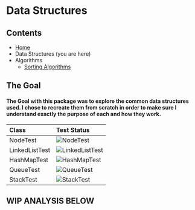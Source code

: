 # Data Structures

## Contents
- [Home](https://github.com/LearningRiven/AlgorithmPractice/tree/main)
- Data Structures (you are here)
- Algorithms
  - [Sorting Algorithms](https://github.com/LearningRiven/AlgorithmPractice/tree/main/src/main/java/org/algomonster/algorithms/sort)

## The Goal

#### The Goal with this package was to explore the common data structures used. I chose to recreate them from scratch in order to make sure I understand exactly the purpose of each and how they work.

| Class          | Test Status                                                                                                                                                                                                            |
|:---------------|:-----------------------------------------------------------------------------------------------------------------------------------------------------------------------------------------------------------------------|
| NodeTest       | ![NodeTest](https://img.shields.io/endpoint?url=https://raw.githubusercontent.com/LearningRiven/AlgorithmPractice/ci-stats/test-badges/NodeTest.json&logo=junit5&label=Tests%20Passing&labelColor=gray)                |
| LinkedListTest | ![LinkedListTest](https://img.shields.io/endpoint?url=https://raw.githubusercontent.com/LearningRiven/AlgorithmPractice/ci-stats/test-badges/LinkedListTest.json&logo=junit5&label=Tests%20Passing&labelColor=gray)    |
| HashMapTest    | ![HashMapTest](https://img.shields.io/endpoint?url=https://raw.githubusercontent.com/LearningRiven/AlgorithmPractice/ci-stats/test-badges/HashMapTest.json&logo=junit5&label=Tests%20Passing&labelColor=gray)          |
| QueueTest      | ![QueueTest](https://img.shields.io/endpoint?url=https://raw.githubusercontent.com/LearningRiven/AlgorithmPractice/ci-stats/test-badges/QueueTest.json&logo=junit5&label=Tests%20Passing&labelColor=gray)              |
| StackTest      | ![StackTest](https://img.shields.io/endpoint?url=https://raw.githubusercontent.com/LearningRiven/AlgorithmPractice/ci-stats/test-badges/StackTest.json&logo=junit5&label=Tests%20Passing&labelColor=gray)              |

## WIP ANALYSIS BELOW